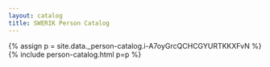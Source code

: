 ```yaml
---
layout: catalog
title: SWERIK Person Catalog
---
```

{% assign p = site.data._person-catalog.i-A7oyGrcQCHCGYURTKKXFvN %}
{% include person-catalog.html p=p %}

